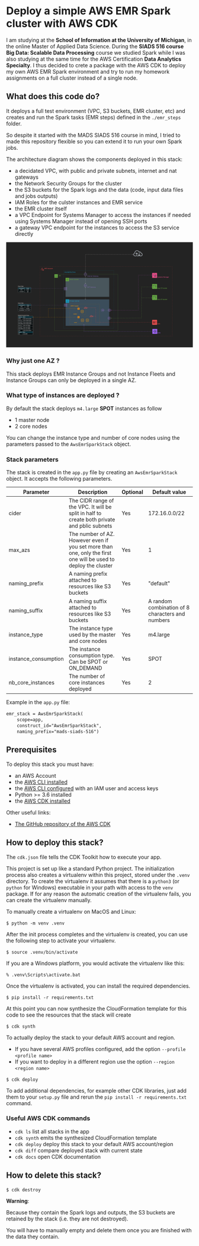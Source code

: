 
# Deploy a simple AWS EMR Spark cluster with AWS CDK

I am studying at the __School of Information at the University of Michigan__, in the online Master of Applied Data Science.
During the __SIADS 516 course Big Data: Scalable Data Processing__ course we studied Spark 
while I was also studying at the same time for the AWS Certification __Data Analytics Specialty__.
I thus decided to crete a package with the AWS CDK to deploy my own AWS EMR Spark environment and try to run my homework
assignments on a full cluster instead of a single node.

## What does this code do?

It deploys a full test environment (VPC, S3 buckets, EMR cluster, etc) and creates and run the Spark tasks (EMR steps)
defined in the `./emr_steps` folder.

So despite it started with the MADS SIADS 516 course in mind, I tried to made this repository flexible 
so you can extend it to run your own Spark jobs.

The architecture diagram shows the components deployed in this stack:
* a decidated VPC, with public and private subnets, internet and nat gateways
* the Network Security Groups for the cluster
* the S3 buckets for the Spark logs and the data (code, input data files and jobs outputs)
* IAM Roles for the culster instances and EMR service
* the EMR cluster itself
* a VPC Endpoint for Systems Manager to access the instances if needed using Systems Manager instead of opening SSH ports
* a gateway VPC endpoint for the instances to access the S3 service directly

![](images/emr-stack-architecture.jpg)

### Why just one AZ ?

This stack deploys EMR Instance Groups and not Instance Fleets and Instance Groups can only be deployed in a single AZ.

### What type of instances are deployed ?

By default the stack deploys `m4.large` __SPOT__ instances as follow
* 1 master node
* 2 core nodes

You can change the instance type and number of core nodes using the parameters passed to the `AwsEmrSparkStack` object.

### Stack parameters

The stack is created in the `app.py` file by creating an `AwsEmrSparkStack` object. It accepts the following parameters.

| Parameter | Description | Optional | Default value |
|---|---|---|---|
| cider | The CIDR range of the VPC. It will be split in half to create both private and pblic subnets | Yes | 172.16.0.0/22 |
| max_azs | The number of AZ. However even if you set more than one, only the first one will be used to deploy the cluster | Yes | 1 |
| naming_prefix | A naming prefix attached to resources like S3 buckets | Yes | "default" |
| naming_suffix | A naming suffix attached to resources like S3 buckets | Yes | A random combination of 8 characters and numbers |
| instance_type | The instance type used by the master and core nodes | Yes | m4.large |
| instance_consumption | The instance consumption type. Can be SPOT or ON_DEMAND | Yes | SPOT |
| nb_core_instances | The number of core instances deployed | Yes | 2 |

Example in the `app.py` file:
```
emr_stack = AwsEmrSparkStack(
    scope=app,
    construct_id="AwsEmrSparkStack",
    naming_prefix="mads-siads-516")
```

## Prerequisites

To deploy this stack you must have:
* an AWS Account
* the [AWS CLI installed](https://docs.aws.amazon.com/cli/latest/userguide/install-cliv2.html)
* the [AWS CLI configured](https://docs.aws.amazon.com/cli/latest/userguide/cli-chap-configure.html) with an IAM user and access keys
* Python >= 3.6 installed
* the [AWS CDK installed](https://docs.aws.amazon.com/cdk/latest/guide/getting_started.html)

Other useful links:
* [The GitHub repository of the AWS CDK](https://github.com/aws/aws-cdk)

## How to deploy this stack?

The `cdk.json` file tells the CDK Toolkit how to execute your app.

This project is set up like a standard Python project.  The initialization
process also creates a virtualenv within this project, stored under the `.venv`
directory.  To create the virtualenv it assumes that there is a `python3`
(or `python` for Windows) executable in your path with access to the `venv`
package. If for any reason the automatic creation of the virtualenv fails,
you can create the virtualenv manually.

To manually create a virtualenv on MacOS and Linux:

```
$ python -m venv .venv
```

After the init process completes and the virtualenv is created, you can use the following
step to activate your virtualenv.

```
$ source .venv/bin/activate
```

If you are a Windows platform, you would activate the virtualenv like this:

```
% .venv\Scripts\activate.bat
```

Once the virtualenv is activated, you can install the required dependencies.

```
$ pip install -r requirements.txt
```

At this point you can now synthesize the CloudFormation template for this code
to see the resources that the stack will create

```
$ cdk synth
```

To actually deploy the stack to your default AWS account and region.
* If you have several AWS profiles configured, add the option `--profile <profile name>`
* If you want to deploy in a different region use the option `--region <region name>`

```
$ cdk deploy
```


To add additional dependencies, for example other CDK libraries, just add
them to your `setup.py` file and rerun the `pip install -r requirements.txt`
command.

### Useful AWS CDK commands

 * `cdk ls`          list all stacks in the app
 * `cdk synth`       emits the synthesized CloudFormation template
 * `cdk deploy`      deploy this stack to your default AWS account/region
 * `cdk diff`        compare deployed stack with current state
 * `cdk docs`        open CDK documentation

## How to delete this stack?

```
$ cdk destroy
```

__Warning__:

Because they contain the Spark logs and outputs, the S3 buckets are retained by the stack (i.e. they are not destroyed).

You will have to manually empty and delete them once you are finished with the data they contain.
